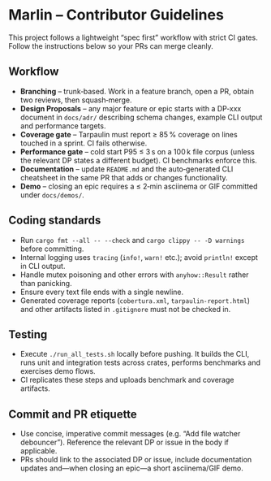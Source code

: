 # Marlin – Contributor Guidelines

This project follows a lightweight “spec first” workflow with strict CI gates.
Follow the instructions below so your PRs can merge cleanly.

## Workflow

- **Branching** – trunk‑based. Work in a feature branch, open a PR, obtain two
  reviews, then squash‑merge.
- **Design Proposals** – any major feature or epic starts with a DP‑xxx document
  in `docs/adr/` describing schema changes, example CLI output and performance
  targets.
- **Coverage gate** – Tarpaulin must report ≥ 85 % coverage on lines touched in a
  sprint. CI fails otherwise.
- **Performance gate** – cold start P95 ≤ 3 s on a 100 k file corpus (unless the
  relevant DP states a different budget). CI benchmarks enforce this.
- **Documentation** – update `README.md` and the auto‑generated CLI cheatsheet in
  the same PR that adds or changes functionality.
- **Demo** – closing an epic requires a ≤ 2‑min asciinema or GIF committed under
  `docs/demos/`.

## Coding standards

- Run `cargo fmt --all -- --check` and `cargo clippy -- -D warnings`
  before committing.
- Internal logging uses `tracing` (`info!`, `warn!` etc.); avoid `println!`
  except in CLI output.
- Handle mutex poisoning and other errors with `anyhow::Result` rather than
  panicking.
- Ensure every text file ends with a single newline.
- Generated coverage reports (`cobertura.xml`, `tarpaulin-report.html`) and
  other artifacts listed in `.gitignore` must not be checked in.

## Testing

- Execute `./run_all_tests.sh` locally before pushing. It builds the CLI,
  runs unit and integration tests across crates, performs benchmarks and
  exercises demo flows.
- CI replicates these steps and uploads benchmark and coverage artifacts.

## Commit and PR etiquette

- Use concise, imperative commit messages (e.g. “Add file watcher debouncer”).
  Reference the relevant DP or issue in the body if applicable.
- PRs should link to the associated DP or issue, include documentation updates
  and—when closing an epic—a short asciinema/GIF demo.
